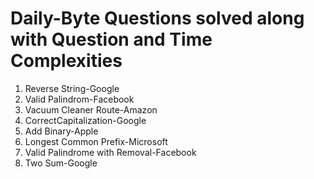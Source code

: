 # Daily-Byte Questions solved along with Question and Time Complexities

1. Reverse String-Google
2. Valid Palindrom-Facebook
3. Vacuum Cleaner Route-Amazon	
4. CorrectCapitalization-Google
5. Add Binary-Apple
6. Longest Common Prefix-Microsoft
7. Valid Palindrome with Removal-Facebook
8. Two Sum-Google
